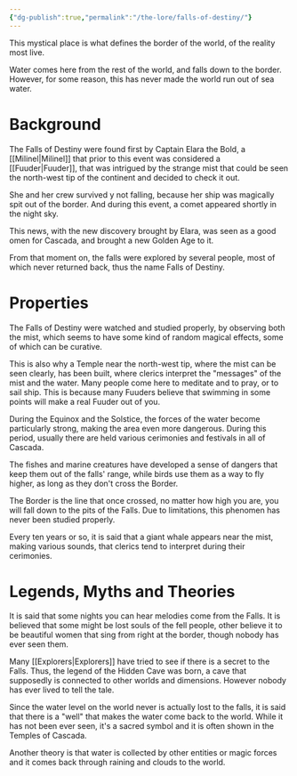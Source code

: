 ```yaml
---
{"dg-publish":true,"permalink":"/the-lore/falls-of-destiny/"}
---
```



This mystical place is what defines the border of the world, of the reality most live.

Water comes here from the rest of the world, and falls down to the border. However, for some reason, this has never made the world run out of sea water.

# Background

The Falls of Destiny were found first by Captain Elara the Bold, a [[Milinel\|Milinel]] that prior to this event was considered a [[Fuuder\|Fuuder]], that was intrigued by the strange mist that could be seen the north-west tip of the continent and decided to check it out.

She and her crew survived y not falling, because her ship was magically spit out of the border. And during this event, a comet appeared shortly in the night sky.

This news, with the new discovery brought by Elara, was seen as a good omen for Cascada, and brought a new Golden Age to it.

From that moment on, the falls were explored by several people, most of which never returned back, thus the name Falls of Destiny.


# Properties

The Falls of Destiny were watched and studied properly, by observing both the mist, which seems to have some kind of random magical effects, some of which can be curative. 

This is also why a Temple near the north-west tip, where the mist can be seen clearly, has been built, where clerics interpret the "messages" of the mist and the water. Many people come here to meditate and to pray, or to sail ship. This is because many Fuuders believe that swimming in some points will make a real Fuuder out of you.


During the Equinox and the Solstice, the forces of the water become particularly strong, making the area even more dangerous. During this period, usually there are held various cerimonies and festivals in all of Cascada.

The fishes and marine creatures have developed a sense of dangers that keep them out of the falls' range, while birds use them as a way to fly higher, as long as they don't cross the Border.

The Border is the line that once crossed, no matter how high you are, you will fall down to the pits of the Falls. Due to limitations, this phenomen has never been studied properly.

Every ten years or so, it is said that a giant whale appears near the mist, making various sounds, that clerics tend to interpret during their cerimonies.


# Legends, Myths and Theories

It is said that some nights you can hear melodies come from the Falls. It is believed that some might be lost souls of the fell people, other believe it to be beautiful women that sing from right at the border, though nobody has ever seen them.

Many [[Explorers\|Explorers]] have tried to see if there is a secret to the Falls. Thus, the legend of the Hidden Cave was born, a cave that supposedly is connected to other worlds and dimensions. However nobody has ever lived to tell the tale.


Since the water level on the world never is actually lost to the falls, it is said that there is a "well" that makes the water come back to the world. While it has not been ever seen, it's a sacred symbol and it is often shown in the Temples of Cascada.

Another theory is that water is collected by other entities or magic forces and it comes back through raining and clouds to the world.